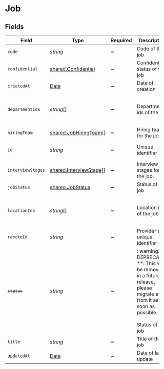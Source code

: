 # Job


## Fields

| Field                                                                                                                                      | Type                                                                                                                                       | Required                                                                                                                                   | Description                                                                                                                                | Example                                                                                                                                    |
| ------------------------------------------------------------------------------------------------------------------------------------------ | ------------------------------------------------------------------------------------------------------------------------------------------ | ------------------------------------------------------------------------------------------------------------------------------------------ | ------------------------------------------------------------------------------------------------------------------------------------------ | ------------------------------------------------------------------------------------------------------------------------------------------ |
| `code`                                                                                                                                     | *string*                                                                                                                                   | :heavy_minus_sign:                                                                                                                         | Code of the job                                                                                                                            | 184919                                                                                                                                     |
| `confidential`                                                                                                                             | [shared.Confidential](../../../sdk/models/shared/confidential.md)                                                                          | :heavy_minus_sign:                                                                                                                         | Confidential status of the job                                                                                                             |                                                                                                                                            |
| `createdAt`                                                                                                                                | [Date](https://developer.mozilla.org/en-US/docs/Web/JavaScript/Reference/Global_Objects/Date)                                              | :heavy_minus_sign:                                                                                                                         | Date of creation                                                                                                                           | 2021-01-01T01:01:01.000Z                                                                                                                   |
| `departmentIds`                                                                                                                            | *string*[]                                                                                                                                 | :heavy_minus_sign:                                                                                                                         | Department ids of the job                                                                                                                  | [<br/>"308570",<br/>"308571",<br/>"308572"<br/>]                                                                                           |
| `hiringTeam`                                                                                                                               | [shared.JobHiringTeam](../../../sdk/models/shared/jobhiringteam.md)[]                                                                      | :heavy_minus_sign:                                                                                                                         | Hiring team for the job.                                                                                                                   |                                                                                                                                            |
| `id`                                                                                                                                       | *string*                                                                                                                                   | :heavy_minus_sign:                                                                                                                         | Unique identifier                                                                                                                          | 8187e5da-dc77-475e-9949-af0f1fa4e4e3                                                                                                       |
| `interviewStages`                                                                                                                          | [shared.InterviewStage](../../../sdk/models/shared/interviewstage.md)[]                                                                    | :heavy_minus_sign:                                                                                                                         | Interview stages for the job.                                                                                                              |                                                                                                                                            |
| `jobStatus`                                                                                                                                | [shared.JobStatus](../../../sdk/models/shared/jobstatus.md)                                                                                | :heavy_minus_sign:                                                                                                                         | Status of the job                                                                                                                          |                                                                                                                                            |
| `locationIds`                                                                                                                              | *string*[]                                                                                                                                 | :heavy_minus_sign:                                                                                                                         | Location ids of the job                                                                                                                    | [<br/>"668570",<br/>"678571",<br/>"688572"<br/>]                                                                                           |
| `remoteId`                                                                                                                                 | *string*                                                                                                                                   | :heavy_minus_sign:                                                                                                                         | Provider's unique identifier                                                                                                               | 8187e5da-dc77-475e-9949-af0f1fa4e4e3                                                                                                       |
| ~~`status`~~                                                                                                                               | *string*                                                                                                                                   | :heavy_minus_sign:                                                                                                                         | : warning: ** DEPRECATED **: This will be removed in a future release, please migrate away from it as soon as possible.<br/><br/>Status of the job | archived                                                                                                                                   |
| `title`                                                                                                                                    | *string*                                                                                                                                   | :heavy_minus_sign:                                                                                                                         | Title of the job                                                                                                                           | Software Engineer                                                                                                                          |
| `updatedAt`                                                                                                                                | [Date](https://developer.mozilla.org/en-US/docs/Web/JavaScript/Reference/Global_Objects/Date)                                              | :heavy_minus_sign:                                                                                                                         | Date of last update                                                                                                                        | 2021-01-01T01:01:01.000Z                                                                                                                   |